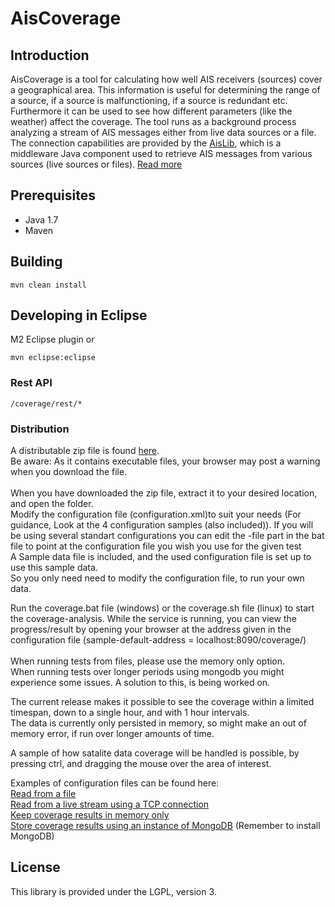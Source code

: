 # AisCoverage #

## Introduction ##

AisCoverage is a tool for calculating how well AIS receivers (sources) cover a geographical area. This information is useful for determining the range of a source, if a source is malfunctioning, if a source is redundant etc. Furthermore it can be used to see how different parameters (like the weather) affect the coverage. The tool runs as a background process analyzing a stream of AIS messages either from live data sources or a file. The connection capabilities are provided by the [AisLib](https://github.com/dma-ais/AisLib), which is a middleware Java component used to retrieve AIS messages from various sources (live sources or files).
[Read more](https://github.com/dma-ais/AisCoverage/wiki/AisCoverage)


## Prerequisites ##

* Java 1.7
* Maven

## Building ##

    mvn clean install 

## Developing in Eclipse ##

M2 Eclipse plugin or 
    
    mvn eclipse:eclipse

### Rest API ###

    /coverage/rest/*

### Distribution ###

A distributable zip file is found [here](http://fuka.dk/snapshots/AisCoverage-0.2.zip). <br>
Be aware: As it contains executable files, your browser may post a warning when you download the file. <br><br>
When you have downloaded the zip file, extract it to your desired location, and open the folder. <br>
Modify the configuration file (configuration.xml)to suit your needs (For guidance, Look at the 4 configuration samples (also included)). If you will be using several standart configurations you can edit the -file part in the bat file to point at the configuration file you wish you use for the given test<br>
A Sample data file is included, and the used configuration file is set up to use this sample data. <br>
So you only need need to modify the configuration file, to run your own data.

Run the coverage.bat file (windows) or the coverage.sh file (linux) to start the coverage-analysis. While the service is running, you can view the progress/result by opening your browser at the address given in the configuration file (sample-default-address = localhost:8090/coverage/)
<br><br>
When running tests from files, please use the memory only option. <br>
When running tests over longer periods using mongodb you might experience some issues. A solution to this, is being worked on.

The current release makes it possible to see the coverage within a limited timespan, down to a single hour, and with 1 hour intervals. <br>
The data is currently only persisted in memory, so might make an out of memory error, if run over longer amounts of time. <br>

A sample of how satalite data coverage will be handled is possible, by pressing ctrl, and dragging the mouse over the area of interest.
<br>

Examples of configuration files can be found here:<br>
[Read from a file](https://github.com/dma-ais/AisCoverage/blob/master/src/main/resources/coverage-fromfile-sample.xml)<br>
[Read from a live stream using a TCP connection](https://github.com/dma-ais/AisCoverage/blob/master/src/main/resources/coverage-fromtcp-sample.xml)<br>
[Keep coverage results in memory only](https://github.com/dma-ais/AisCoverage/blob/master/src/main/resources/coverage-memoryonly-sample.xml)<br>
[Store coverage results using an instance of MongoDB](https://github.com/dma-ais/AisCoverage/blob/master/src/main/resources/coverage-mongodb-sample.xml) (Remember to install MongoDB)<br>

## License ##

This library is provided under the LGPL, version 3.
